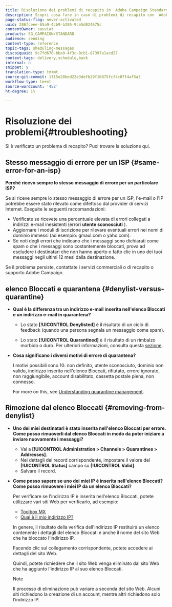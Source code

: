 ```yaml
---
title: Risoluzione dei problemi di recapito in  Adobe Campaign Standard
description: Scopri cosa fare in caso di problemi di recapito con  Adobe Campaign Standard.
page-status-flag: never-activated
uuid: 286fceee-65a9-4cb9-b205-9ce5d024675c
contentOwner: sauviat
products: SG_CAMPAIGN/STANDARD
audience: sending
content-type: reference
topic-tags: sheduling-messages
discoiquuid: 9c7fd670-bba9-4f3c-8cb1-87397a1acd27
context-tags: delivery,schedule,back
internal: n
snippet: y
translation-type: tm+mt
source-git-commit: 1f15e28bed22e3defb29f16875fcf4c07f4af5a3
workflow-type: tm+mt
source-wordcount: '452'
ht-degree: 1%

---
```



# Risoluzione dei problemi{#troubleshooting}

Si è verificato un problema di recapito? Puoi trovare la soluzione qui.

## Stesso messaggio di errore per un ISP {#same-error-for-an-isp}

**Perché ricevo sempre lo stesso messaggio di errore per un particolare ISP?**

Se si riceve sempre lo stesso messaggio di errore per un ISP, l&#39;e-mail o l&#39;IP potrebbe essere stato rilevato come difettoso dal provider di servizi Internet. Eseguite le seguenti raccomandazioni:
* Verificate se ricevete una percentuale elevata di errori collegati a indirizzi e-mail inesistenti (errori **utente sconosciuti** ).
* Aggiornare i moduli di iscrizione per rilevare eventuali errori nei nomi di dominio immessi (ad esempio: gmaul.com o yaho.com).
* Se noti degli errori che indicano che i messaggi sono dichiarati come spam o che i messaggi sono costantemente bloccati, prova ad escludere i destinatari che non hanno aperto o fatto clic in uno dei tuoi messaggi negli ultimi 12 mesi dalla destinazione.

Se il problema persiste, contattate i servizi commerciali o di recapito o  supporto Adobe Campaign.

## elenco Bloccati e quarantena {#denylist-versus-quarantine}

* **Qual è la differenza tra un indirizzo e-mail inserita nell&#39;elenco Bloccati e un indirizzo e-mail in quarantena?**

   * Lo stato **[!UICONTROL Denylisted]** è il risultato di un ciclo di feedback (quando una persona segnala un messaggio come spam).

   * Lo stato **[!UICONTROL Quarantined]** è il risultato di un rimbalzo morbido o duro.
   Per ulteriori informazioni, consulta questa [sezione](../../sending/using/understanding-quarantine-management.md#quarantine-vs-block-list).

* **Cosa significano i diversi motivi di errore di quarantena?**

   I motivi possibili sono 10: non definito, utente sconosciuto, dominio non valido, indirizzo inserito nell&#39;elenco Bloccati, rifiutato, errore ignorato, non raggiungibile, account disabilitato, cassetta postale piena, non connesso.

   For more on this, see [Understanding quarantine management](../../sending/using/understanding-quarantine-management.md).

## Rimozione dal elenco Bloccati {#removing-from-denylist}

* **Uno dei miei destinatari è stato inserita nell&#39;elenco Bloccati per errore. Come posso rimuoverli dal elenco Bloccati in modo da poter iniziare a inviare nuovamente i messaggi?**

   * Vai a **[!UICONTROL Administration > Channels > Quarantines > Addresses]**.
   * Nei dettagli del record corrispondente, impostare il valore del **[!UICONTROL Status]** campo su **[!UICONTROL Valid]**.
   * Salvare il record.

* **Come posso sapere se uno dei miei IP è inserita nell&#39;elenco Bloccati? Come posso rimuovere i miei IP da un elenco Bloccati?**

   Per verificare se l&#39;indirizzo IP è inserita nell&#39;elenco Bloccati, potete utilizzare vari siti Web per verificarlo, ad esempio:
   * [Toolbox MX](https://mxtoolbox.com/)
   * [Qual è il mio indirizzo IP?](https://whatismyipaddress.com)

   In genere, il risultato della verifica dell&#39;indirizzo IP restituirà un elenco contenente i dettagli del elenco Bloccati e anche il nome del sito Web che ha bloccato l&#39;indirizzo IP.

   Facendo clic sul collegamento corrispondente, potete accedere ai dettagli del sito Web.

   Quindi, potete richiedere che il sito Web venga eliminato dal sito Web che ha aggiunto l&#39;indirizzo IP al suo elenco Bloccati.

   >[!NOTE]
   >
   >Il processo di eliminazione può variare a seconda del sito Web. Alcuni siti richiedono la creazione di un account, mentre altri richiedono solo l’indirizzo IP.
